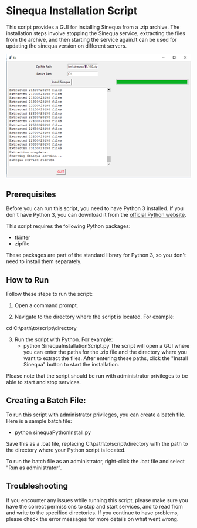 # Sinequa Installation Script

This script provides a GUI for installing Sinequa from a .zip archive. The installation steps involve stopping the Sinequa service, extracting the files from the archive, and then starting the service again.It can be used for updating the sinequa version on different servers.

![Sinequa Install](./assets/sinequa_install.png)

## Prerequisites

Before you can run this script, you need to have Python 3 installed. If you don't have Python 3, you can download it from the [official Python website](https://www.python.org/downloads/).

This script requires the following Python packages:

- tkinter
- zipfile

These packages are part of the standard library for Python 3, so you don't need to install them separately.

## How to Run

Follow these steps to run the script:

1. Open a command prompt.

2. Navigate to the directory where the script is located. For example:

cd C:\path\to\script\directory

3. Run the script with Python. For example:
   - python SinequaInstallationScript.py
     The script will open a GUI where you can enter the paths for the .zip file and the directory where you want to extract the files. After entering these paths, click the "Install Sinequa" button to start the installation.

Please note that the script should be run with administrator privileges to be able to start and stop services.

## Creating a Batch File:

To run this script with administrator privileges, you can create a batch file. Here is a sample batch file:

- python sinequaPythonInstall.py

Save this as a .bat file, replacing C:\path\to\script\directory with the path to the directory where your Python script is located.

To run the batch file as an administrator, right-click the .bat file and select "Run as administrator".

## Troubleshooting

If you encounter any issues while running this script, please make sure you have the correct permissions to stop and start services, and to read from and write to the specified directories. If you continue to have problems, please check the error messages for more details on what went wrong.
